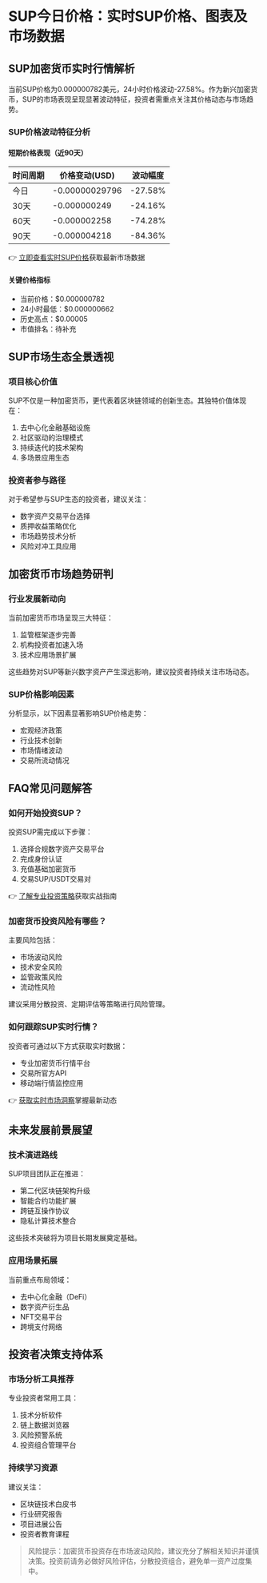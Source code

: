 # SUP今日价格：实时SUP价格、图表及市场数据

## SUP加密货币实时行情解析

当前SUP价格为0.000000782美元，24小时价格波动-27.58%。作为新兴加密货币，SUP的市场表现呈现显著波动特征，投资者需重点关注其价格动态与市场趋势。

### SUP价格波动特征分析

#### 短期价格表现（近90天）
| 时间周期 | 价格变动(USD) | 波动幅度 |
|----------|----------------|----------|
| 今日     | -0.00000029796 | -27.58%  |
| 30天     | -0.000000249   | -24.16%  |
| 60天     | -0.000002258   | -74.28%  |
| 90天     | -0.000004218   | -84.36%  |

👉 [立即查看实时SUP价格](https://bit.ly/okx_welcome)获取最新市场数据

#### 关键价格指标
- 当前价格：$0.000000782
- 24小时最低：$0.000000662
- 历史高点：$0.00005
- 市值排名：待补充

## SUP市场生态全景透视

### 项目核心价值
SUP不仅是一种加密货币，更代表着区块链领域的创新生态。其独特价值体现在：
1. 去中心化金融基础设施
2. 社区驱动的治理模式
3. 持续迭代的技术架构
4. 多场景应用生态

### 投资者参与路径
对于希望参与SUP生态的投资者，建议关注：
- 数字资产交易平台选择
- 质押收益策略优化
- 市场趋势技术分析
- 风险对冲工具应用

## 加密货币市场趋势研判

### 行业发展新动向
当前加密货币市场呈现三大特征：
1. 监管框架逐步完善
2. 机构投资者加速入场
3. 技术应用场景扩展

这些趋势对SUP等新兴数字资产产生深远影响，建议投资者持续关注市场动态。

### SUP价格影响因素
分析显示，以下因素显著影响SUP价格走势：
- 宏观经济政策
- 行业技术创新
- 市场情绪波动
- 交易所流动情况

## FAQ常见问题解答

### 如何开始投资SUP？
投资SUP需完成以下步骤：
1. 选择合规数字资产交易平台
2. 完成身份认证
3. 充值基础加密货币
4. 交易SUP/USDT交易对

👉 [了解专业投资策略](https://bit.ly/okx_welcome)获取实战指南

### 加密货币投资风险有哪些？
主要风险包括：
- 市场波动风险
- 技术安全风险
- 监管政策风险
- 流动性风险

建议采用分散投资、定期评估等策略进行风险管理。

### 如何跟踪SUP实时行情？
投资者可通过以下方式获取实时数据：
- 专业加密货币行情平台
- 交易所官方API
- 移动端行情监控应用

👉 [获取实时市场洞察](https://bit.ly/okx_welcome)掌握最新动态

## 未来发展前景展望

### 技术演进路线
SUP项目团队正在推进：
- 第二代区块链架构升级
- 智能合约功能扩展
- 跨链互操作协议
- 隐私计算技术整合

这些技术突破将为项目长期发展奠定基础。

### 应用场景拓展
当前重点布局领域：
- 去中心化金融（DeFi）
- 数字资产衍生品
- NFT交易平台
- 跨境支付网络

## 投资者决策支持体系

### 市场分析工具推荐
专业投资者常用工具：
1. 技术分析软件
2. 链上数据浏览器
3. 风险预警系统
4. 投资组合管理平台

### 持续学习资源
建议关注：
- 区块链技术白皮书
- 行业研究报告
- 项目进展公告
- 投资者教育课程

> 风险提示：加密货币投资存在市场波动风险，建议充分了解相关知识并谨慎决策。投资前请务必做好风险评估，分散投资组合，避免单一资产过度集中。